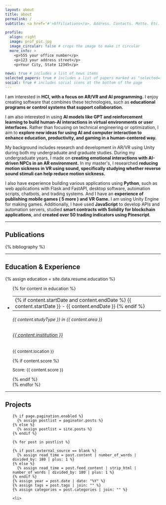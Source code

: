 ```yaml
---
layout: about
title: about
permalink: /
subtitle: <a href='#'>Affiliations</a>. Address. Contacts. Motto. Etc.

profile:
  align: right
  image: prof_pic.jpg
  image_circular: false # crops the image to make it circular
  more_info: >
    <p>555 your office number</p>
    <p>123 your address street</p>
    <p>Your City, State 12345</p>

news: true # includes a list of news items
selected_papers: true # includes a list of papers marked as "selected={true}"
social: true # includes social icons at the bottom of the page
---
```


I am interested in <b>HCI, with a focus on AR/VR and AI programming.</b> I enjoy creating software that combines these technologies, such as <b>educational programs or control systems that support collaboration.</b>

I am also interested in using <b>AI models like GPT and reinforcement learning to build human-AI interactions in virtual environments or user interfaces.</b> Rather than focusing on technical engineering or optimization, I aim to <b>explore new ideas for using AI and computer interaction to enhance education, productivity, and gaming in a human-centered way.</b>

My background includes research and development in AR/VR using Unity during both my undergraduate and graduate studies. During my undergraduate years, I made on <b>creating emotional interactions with AI-driven NPCs in an AR environment.</b> In my master's, I researched <b>reducing motion sickness in VR using sound, specifically studying whether reverse sound stimuli can help reduce motion sickness.</b>

I also have experience building various applications using <b>Python</b>, such as web applications with Flask and FastAPI, desktop software, automation scripts, chatbots, and trading systems. And I have an <b>experience of publishing mobile games ( 5 more ) and VR Game.</b> I am using Unity Engine for making games. Additionally, I have used <b>JavaScript</b> to develop APIs and automation servers, studied <b>smart contracts with Solidity for blockchain applications</b>, and <b>created over 50 trading indicators using Pinescript</b>.

<div class="clearfix"></div>

---

## Publications

<div class="publications">

{% bibliography %}

</div>

<div class="clearfix"></div>

---

## Education & Experience

<div class="education"></div>

<div class="education-section">
  {% assign education = site.data.resume.education %}
  <ul class="card-text font-weight-light list-group list-group-flush">
    {% for content in education %}
      <li class="list-group-item">
        <div class="row">
          <div class="col-xs-2 col-sm-2 col-md-2 text-center date-column">
            <table class="table-cv">
              <tbody>
                <tr>
                  <td>
                    {% if content.startDate and content.endDate %}
                      <span class="badge font-weight-bold danger-color-dark text-uppercase align-middle" style="min-width: 75px">
                        {{ content.startDate }} - {{ content.endDate }}
                      </span>
                    {% endif %}
                  </td>
                </tr>
              </tbody>
            </table>
          </div>
          <div class="col-xs-10 col-sm-10 col-md-10 mt-2 mt-md-0">
            <h6 class="title font-weight-bold ml-1 ml-md-4">{{ content.studyType }} in {{ content.area }}</h6>
            <h6 class="ml-1 ml-md-4" style="font-size: 0.95rem">
              <a href="{{ content.url }}" target="_blank">{{ content.institution }}</a>
            </h6>
            <p class="ml-1 ml-md-4" style="font-size: 0.85rem">{{ content.location }}</p>
            {% if content.score %}
              <p class="ml-1 ml-md-4" style="font-size: 0.85rem">Score: {{ content.score }}</p>
            {% endif %}
          </div>
        </div>
      </li>
    {% endfor %}
  </ul>
</div>

<div class="clearfix"></div>

---

## Projects

<div class="post">

  <ul class="post-list">

    {% if page.pagination.enabled %}
      {% assign postlist = paginator.posts %}
    {% else %}
      {% assign postlist = site.posts %}
    {% endif %}

    {% for post in postlist %}

    {% if post.external_source == blank %}
      {% assign read_time = post.content | number_of_words | divided_by: 180 | plus: 1 %}
    {% else %}
      {% assign read_time = post.feed_content | strip_html | number_of_words | divided_by: 180 | plus: 1 %}
    {% endif %}
    {% assign year = post.date | date: "%Y" %}
    {% assign tags = post.tags | join: "" %}
    {% assign categories = post.categories | join: "" %}

    <li>

